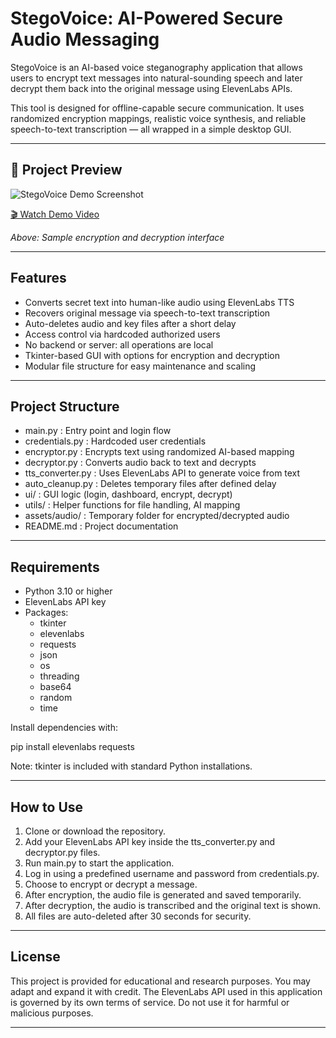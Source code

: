 # StegoVoice: AI-Powered Secure Audio Messaging

StegoVoice is an AI-based voice steganography application that allows users to encrypt text messages into natural-sounding speech and later decrypt them back into the original message using ElevenLabs APIs.

This tool is designed for offline-capable secure communication. It uses randomized encryption mappings, realistic voice synthesis, and reliable speech-to-text transcription — all wrapped in a simple desktop GUI.

---

## 📸 Project Preview

![StegoVoice Demo Screenshot](https://example.com/path-to-your-screenshot.png)

[🎬 Watch Demo Video](assets/demo.mp4)

_Above: Sample encryption and decryption interface_

---

## Features

- Converts secret text into human-like audio using ElevenLabs TTS
- Recovers original message via speech-to-text transcription
- Auto-deletes audio and key files after a short delay
- Access control via hardcoded authorized users
- No backend or server: all operations are local
- Tkinter-based GUI with options for encryption and decryption
- Modular file structure for easy maintenance and scaling

---

## Project Structure

- main.py : Entry point and login flow  
- credentials.py : Hardcoded user credentials  
- encryptor.py : Encrypts text using randomized AI-based mapping  
- decryptor.py : Converts audio back to text and decrypts  
- tts_converter.py : Uses ElevenLabs API to generate voice from text  
- auto_cleanup.py : Deletes temporary files after defined delay  
- ui/ : GUI logic (login, dashboard, encrypt, decrypt)  
- utils/ : Helper functions for file handling, AI mapping  
- assets/audio/ : Temporary folder for encrypted/decrypted audio  
- README.md : Project documentation  

---

## Requirements

- Python 3.10 or higher  
- ElevenLabs API key  
- Packages:
  - tkinter
  - elevenlabs
  - requests
  - json
  - os
  - threading
  - base64
  - random
  - time

Install dependencies with:

pip install elevenlabs requests

Note: tkinter is included with standard Python installations.

---

## How to Use

1. Clone or download the repository.  
2. Add your ElevenLabs API key inside the tts_converter.py and decryptor.py files.  
3. Run main.py to start the application.  
4. Log in using a predefined username and password from credentials.py.  
5. Choose to encrypt or decrypt a message.  
6. After encryption, the audio file is generated and saved temporarily.  
7. After decryption, the audio is transcribed and the original text is shown.  
8. All files are auto-deleted after 30 seconds for security.  

---

## License

This project is provided for educational and research purposes. You may adapt and expand it with credit. The ElevenLabs API used in this application is governed by its own terms of service. Do not use it for harmful or malicious purposes.

---
